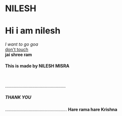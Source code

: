 # NILESH
<h1>Hi i am nilesh</h1>

<em>I want to go goa</em><br>
<a href="https://youtube.com">don't touch</a><br>
<strong>jai shree ram</strong><br>
<h4>This is made by NILESH MISRA</h4><br>

.................................................
<h5>THANK YOU</h5>
..................................................
<strong>Hare rama hare Krishna</strong>
